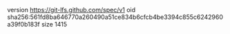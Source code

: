 version https://git-lfs.github.com/spec/v1
oid sha256:561fd8ba646770a260490a51ce834b6cfcb4be3394c855c6242960a39f0b183f
size 1415

